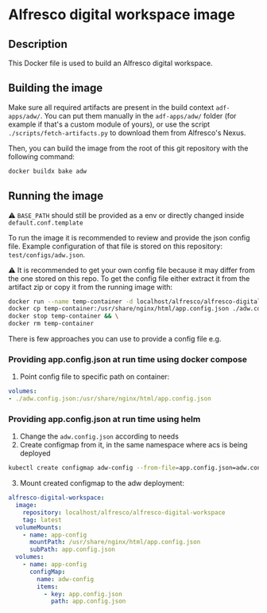 # Alfresco digital workspace image

## Description

This Docker file is used to build an Alfresco digital workspace.

## Building the image

Make sure all required artifacts are present in the build context `adf-apps/adw/`.
You can put them manually in the `adf-apps/adw/` folder (for example if that's a
custom module of yours), or use the script `./scripts/fetch-artifacts.py` to
download them from Alfresco's Nexus.

Then, you can build the image from the root of this git repository with the
following command:

```bash
docker buildx bake adw
```

## Running the image

:warning: `BASE_PATH` should still be provided as a env or directly changed
inside `default.conf.template`

To run the image it is recommended to review and provide the json config file.
Example configuration of that file is stored on this repository:
`test/configs/adw.json`.

:warning: It is recommended to get your own config file because it may differ
from the one stored on this repo. To get the config file either extract it from
the artifact zip or copy it from the running image with:

```sh
docker run --name temp-container -d localhost/alfresco/alfresco-digital-workspace:latest && \
docker cp temp-container:/usr/share/nginx/html/app.config.json ./adw.config.json && \
docker stop temp-container && \
docker rm temp-container
```

There is few approaches you can use to provide a config
file e.g.

### Providing app.config.json at run time using docker compose

1. Point config file to specific path on container:

```yaml
volumes:
- ./adw.config.json:/usr/share/nginx/html/app.config.json
```

### Providing app.config.json at run time using helm
1. Change the `adw.config.json` according to needs
2. Create configmap from it, in the same namespace where acs is being deployed

```sh
kubectl create configmap adw-config --from-file=app.config.json=adw.config.json
```

3. Mount created configmap to the adw deployment:

```yaml
alfresco-digital-workspace:
  image:
    repository: localhost/alfresco/alfresco-digital-workspace
    tag: latest
  volumeMounts:
    - name: app-config
      mountPath: /usr/share/nginx/html/app.config.json
      subPath: app.config.json
  volumes:
    - name: app-config
      configMap:
        name: adw-config
        items:
          - key: app.config.json
            path: app.config.json
```
